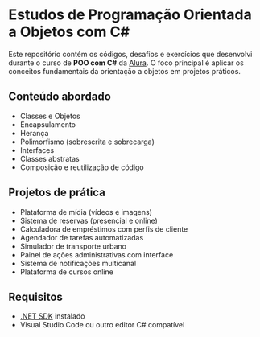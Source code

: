 #  Estudos de Programação Orientada a Objetos com C#

Este repositório contém os códigos, desafios e exercícios que desenvolvi durante o curso de **POO com C#** da [Alura](https://www.alura.com.br). O foco principal é aplicar os conceitos fundamentais da orientação a objetos em projetos práticos.

##  Conteúdo abordado

-  Classes e Objetos  
-  Encapsulamento  
-  Herança  
-  Polimorfismo (sobrescrita e sobrecarga)  
-  Interfaces  
-  Classes abstratas  
-  Composição e reutilização de código  

##  Projetos de prática

-  Plataforma de mídia (vídeos e imagens)  
-  Sistema de reservas (presencial e online)  
-  Calculadora de empréstimos com perfis de cliente  
-  Agendador de tarefas automatizadas  
-  Simulador de transporte urbano  
-  Painel de ações administrativas com interface  
-  Sistema de notificações multicanal  
-  Plataforma de cursos online

## Requisitos

- [.NET SDK](https://dotnet.microsoft.com/) instalado  
- Visual Studio Code ou outro editor C# compatível


